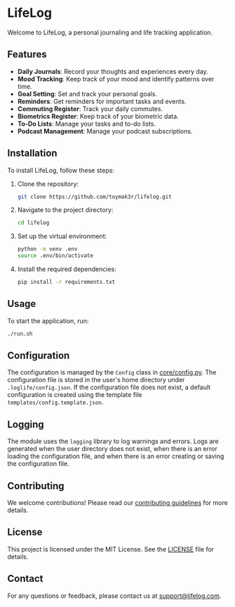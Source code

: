 # LifeLog

Welcome to LifeLog, a personal journaling and life tracking application.

## Features

- **Daily Journals**: Record your thoughts and experiences every day.
- **Mood Tracking**: Keep track of your mood and identify patterns over time.
- **Goal Setting**: Set and track your personal goals.
- **Reminders**: Get reminders for important tasks and events.
- **Commuting Register**: Track your daily commutes.
- **Biometrics Register**: Keep track of your biometric data.
- **To-Do Lists**: Manage your tasks and to-do lists.
- **Podcast Management**: Manage your podcast subscriptions.

## Installation

To install LifeLog, follow these steps:

1. Clone the repository:
    ```bash
    git clone https://github.com/toymak3r/lifelog.git
    ```
2. Navigate to the project directory:
    ```bash
    cd lifelog
    ```
3. Set up the virtual environment:
    ```bash
    python -m venv .env
    source .env/bin/activate
    ```
4. Install the required dependencies:
    ```bash
    pip install -r requirements.txt
    ```

## Usage

To start the application, run:
```bash
./run.sh
```

## Configuration

The configuration is managed by the `Config` class in [core/config.py](core/config.py). The configuration file is stored in the user's home directory under `.loglife/config.json`. If the configuration file does not exist, a default configuration is created using the template file `templates/config.template.json`.

## Logging

The module uses the `logging` library to log warnings and errors. Logs are generated when the user directory does not exist, when there is an error loading the configuration file, and when there is an error creating or saving the configuration file.

## Contributing

We welcome contributions! Please read our [contributing guidelines](CONTRIBUTING.md) for more details.

## License

This project is licensed under the MIT License. See the [LICENSE](LICENSE) file for details.

## Contact

For any questions or feedback, please contact us at support@lifelog.com.
